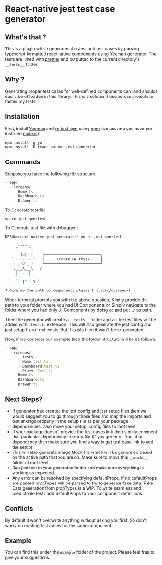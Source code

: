 # React-native jest test case generator

## What's that ?

This is a plugin which generates the Jest unit test cases by parsing typescript formatted react native components using [Yeoman](http://yeoman.io) generator.
The tests are linted with [prettier](https://github.com/prettier/prettier) and outputted to the current directory's ```__tests__``` folder.

## Why ?

Generating proper test cases for well-defined components can (and should) easily be offloaded in this library. This is a solution I use across projects to fasten my tests.

## Installation

First, install [Yeoman](http://yeoman.io) and [rn-jest-gen](https://github.com/thedarkhorseltd/generator-jest-rn) using [npm](https://www.npmjs.com/) (we assume you have pre-installed [node.js](https://nodejs.org/)).

```js
npm install -g yo
npm install -D react-native-jest-generator
```

## Commands

Suppose you have the following file structure

```js
- app/
  - screens/
    - Home.ts
    - Dashboard.ts
    - Drawer.ts
```

To Generate test file :

```js
yo rn-jest-gen:test
```

To Generate test file with debugger :

```js
DEBUG=react-native-jest-generator* yo rn-jest-gen:test
```

```bash
     _-----_     
    |       |    
    |--(o)--|    ╭──────────────────────────╮
   `---------´   │      Create RN tests     │
    ( _´U`_ )    ╰──────────────────────────╯
    /___A___\   /
     |  ~  |     
   __'.___.'__   
 ´   `  |° ´ Y ` 

? Give me the path to components please ! (./src/screens/)
```

When terminal prompts you with the above question, Kindly provide the path to your folder where you had UI Components or Simply navigate to the folder where you had only UI Components by doing ```cd``` and put ```./``` as path.

Then the generator will create a ```__tests__``` folder and all the test files will be added with `.test.ts` extension. This will also generate the jest config and jest setup files if not exists, But if exists then it won't be re-generated.

Now, if we consider our example then the folder structure will be as follows:

```js
- app/
  - screens/
    - __tests__
      - Home.test.ts
      - Dashboard.test.ts
      - Drawer.test.ts
    - Home.ts
    - Dashboard.ts
    - Drawer.ts
```

## Next Steps?

- If generator had created the jest config and jest setup files then we would suggest you to go through those files and map the imports and test linkings properly in the setup file as per your package dependencies. Also move your setup, config files to root level.
- If your package doesn't provide the test cases link then simply comment that particular dependency in setup file (If you get error from that dependency then make sure you find a way to get test case link to add the setup).
- This will also generate Image Mock file which will be generated based on the active path that you are on. Make sure to move this `__mocks__` folder at root level.
- Run jest test in your generated folder and make sure everything is working as expected.
- Any error can be resolved by specifying defaultProps, if no defaultProps are passed propTypes will be parsed to try to generate fake data. Fake Data generation from propTypes is a WIP.
To write seamless and predictable tests add defaultProps to your component definitions.

## Conflicts

By default it won't overwrite anything without asking you first. So don't worry on existing test cases for the same component.

## Example

You can find this under the `example` folder of the project. Please feel free to give your suggestions.
